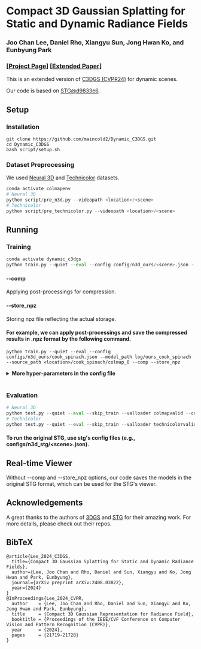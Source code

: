 # Compact 3D Gaussian Splatting for Static and Dynamic Radiance Fields
### Joo Chan Lee, Daniel Rho, Xiangyu Sun, Jong Hwan Ko, and Eunbyung Park
### [[Project Page](https://maincold2.github.io/c3dgs/)] [[Extended Paper](https://arxiv.org/abs/2408.03822)]

This is an extended version of [C3DGS (CVPR24)](https://github.com/maincold2/Compact-3DGS) for dynamic scenes.

Our code is based on [STG@d9833e6](https://github.com/oppo-us-research/SpacetimeGaussians/tree/d9833e6c8406e7f8f6b0a437762d6d8e0758defb).

## Setup

### Installation
```shell
git clone https://github.com/maincold2/Dynamic_C3DGS.git
cd Dynamic_C3DGS
bash script/setup.sh
```

### Dataset Preprocessing
We used [Neural 3D](https://github.com/facebookresearch/Neural_3D_Video.git) and [Technicolor](https://www.interdigital.com/data_sets/light-field-dataset) datasets.

```python
conda activate colmapenv
# Neural 3D
python script/pre_n3d.py --videopath <location>/<scene>
# Technicolor
python script/pre_technicolor.py --videopath <location>/<scene>
```

## Running

### Training
```python
conda activate dynamic_c3dgs
python train.py --quiet --eval --config config/n3d_ours/<scene>.json --model_path <path to save model> --source_path <location>/<scene>/colmap_0
```
#### --comp 
Applying post-processings for compression.
#### --store_npz 
Storing npz file reflecting the actual storage.

#### For example, we can apply post-processings and save the compressed results in .npz format by the following command.
```
python train.py --quiet --eval --config configs/n3d_ours/cook_spinach.json --model_path log/ours_cook_spinach --source_path <location>/cook_spinach/colmap_0 --comp --store_npz
```
<details>
<summary><span style="font-weight: bold;">More hyper-parameters in the config file</span></summary>

  Command line arguments can also set these.
  #### lambda_mask
  Weight of masking loss to control the number of Gaussians, 0.0005 by default
  #### mask_lr
  Learning rate of the masking parameter, 0.01 by default
  #### net_lr 
  Learning rate for the neural field, 0.001 by default
  #### net_lr_step
  Step schedule for training the neural field
  #### max_hashmap
  Maximum hashmap size (log) of the neural field
  #### rvq_size_geo
  Codebook size in each R-VQ stage for geometric attributes
  #### rvq_num_geo
  The number of R-VQ stages for geometric attributes
  #### rvq_size_temp
  Codebook size in each R-VQ stage for temporal attributes
  #### rvq_num_temp
  The number of R-VQ stages for temporal attributes
  #### mask_prune_iter
  Pruning inteval after densification, 1000 by default
  #### rvq_iter
  The iteration at which R-VQ is implemented
</details>
<br>

### Evaluation

```python
# Neural 3D
python test.py --quiet --eval --skip_train --valloader colmapvalid --configpath config/n3d_ours/<scene>.json --model_path <path to model>
# Technicolor
python test.py --quiet --eval --skip_train --valloader technicolorvalid --configpath config/techni_ours/<scene>.json --model_path <path to model>
```

#### To run the original STG, use stg's config files (e.g., configs/n3d_stg/\<scene\>.json).

## Real-time Viewer
Without --comp and --store_npz options, our code saves the models in the original STG format, which can be used for the STG's viewer.

## Acknowledgements
A great thanks to the authors of [3DGS](https://github.com/graphdeco-inria/gaussian-splatting) and [STG](https://github.com/oppo-us-research/SpacetimeGaussians) for their amazing work. For more details, please check out their repos.

## BibTeX
```
@article{Lee_2024_C3DGS,
  title={Compact 3D Gaussian Splatting for Static and Dynamic Radiance Fields},
  author={Lee, Joo Chan and Rho, Daniel and Sun, Xiangyu and Ko, Jong Hwan and Park, Eunbyung},
  journal={arXiv preprint arXiv:2408.03822},
  year={2024}
}
@InProceedings{Lee_2024_CVPR,
  author    = {Lee, Joo Chan and Rho, Daniel and Sun, Xiangyu and Ko, Jong Hwan and Park, Eunbyung},
  title     = {Compact 3D Gaussian Representation for Radiance Field},
  booktitle = {Proceedings of the IEEE/CVF Conference on Computer Vision and Pattern Recognition (CVPR)},
  year      = {2024},
  pages     = {21719-21728}
}
```